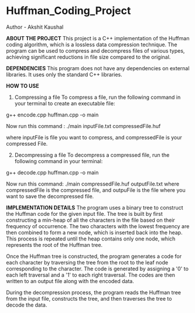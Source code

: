# Huffman_Coding_Project
Author - Akshit Kaushal

****ABOUT THE PROJECT****
This project is a C++ implementation of the Huffman coding algorithm, which is a lossless data compression technique. The program can be used to compress and decompress files of various types, achieving significant reductions in file size compared to the original.

****DEPENDENCIES****
This program does not have any dependencies on external libraries. It uses only the standard C++ libraries.

****HOW TO USE****
1) Compressing a file
To compress a file, run the following command in your terminal to create an executable file:

g++ encode.cpp huffman.cpp -o main

Now run this command : 
./main inputFile.txt compressedFile.huf

where inputFile is file you want to compress, and compressedFile is your compressed File.

2) Decompressing a file
To decompress a compressed file, run the following command in your terminal:

g++ decode.cpp huffman.cpp -o main

Now run this command:
./main compressedFile.huf outputFile.txt
where compressedFile is the compressed file, and outpuFile is the file where you want to save the decompressed file.

****IMPLEMENTATION DETAILS****
The program uses a binary tree to construct the Huffman code for the given input file. The tree is built by first constructing a min-heap of all the characters in the file based on their frequency of occurrence. The two characters with the lowest frequency are then combined to form a new node, which is inserted back into the heap. This process is repeated until the heap contains only one node, which represents the root of the Huffman tree.

Once the Huffman tree is constructed, the program generates a code for each character by traversing the tree from the root to the leaf node corresponding to the character. The code is generated by assigning a '0' to each left traversal and a '1' to each right traversal. The codes are then written to an output file along with the encoded data.

During the decompression process, the program reads the Huffman tree from the input file, constructs the tree, and then traverses the tree to decode the data.
